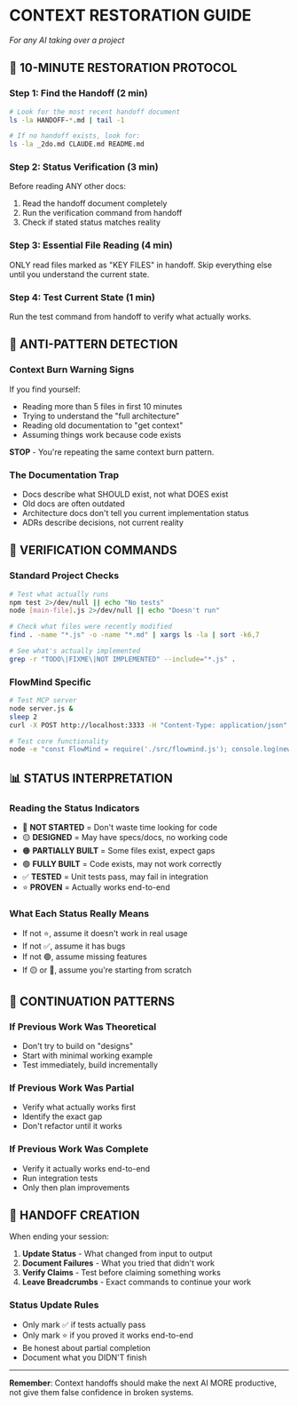 # CONTEXT RESTORATION GUIDE
*For any AI taking over a project*

## 🚀 10-MINUTE RESTORATION PROTOCOL

### Step 1: Find the Handoff (2 min)
```bash
# Look for the most recent handoff document
ls -la HANDOFF-*.md | tail -1

# If no handoff exists, look for:
ls -la _2do.md CLAUDE.md README.md
```

### Step 2: Status Verification (3 min)
Before reading ANY other docs:
1. Read the handoff document completely
2. Run the verification command from handoff
3. Check if stated status matches reality

### Step 3: Essential File Reading (4 min)
ONLY read files marked as "KEY FILES" in handoff.
Skip everything else until you understand the current state.

### Step 4: Test Current State (1 min)
Run the test command from handoff to verify what actually works.

## 🚨 ANTI-PATTERN DETECTION

### Context Burn Warning Signs
If you find yourself:
- Reading more than 5 files in first 10 minutes
- Trying to understand the "full architecture"
- Reading old documentation to "get context"
- Assuming things work because code exists

**STOP** - You're repeating the same context burn pattern.

### The Documentation Trap
- Docs describe what SHOULD exist, not what DOES exist
- Old docs are often outdated
- Architecture docs don't tell you current implementation status
- ADRs describe decisions, not current reality

## 🎯 VERIFICATION COMMANDS

### Standard Project Checks
```bash
# Test what actually runs
npm test 2>/dev/null || echo "No tests"
node [main-file].js 2>/dev/null || echo "Doesn't run"

# Check what files were recently modified
find . -name "*.js" -o -name "*.md" | xargs ls -la | sort -k6,7

# See what's actually implemented
grep -r "TODO\|FIXME\|NOT IMPLEMENTED" --include="*.js" .
```

### FlowMind Specific
```bash
# Test MCP server
node server.js &
sleep 2
curl -X POST http://localhost:3333 -H "Content-Type: application/json" -d '{"jsonrpc":"2.0","id":1,"method":"tools/list"}' | jq .

# Test core functionality
node -e "const FlowMind = require('./src/flowmind.js'); console.log(new FlowMind({}).type || 'working')"
```

## 📊 STATUS INTERPRETATION

### Reading the Status Indicators
- 🔴 **NOT STARTED** = Don't waste time looking for code
- 🟡 **DESIGNED** = May have specs/docs, no working code
- 🟠 **PARTIALLY BUILT** = Some files exist, expect gaps
- 🟢 **FULLY BUILT** = Code exists, may not work correctly
- ✅ **TESTED** = Unit tests pass, may fail in integration
- ⭐ **PROVEN** = Actually works end-to-end

### What Each Status Really Means
- If not ⭐, assume it doesn't work in real usage
- If not ✅, assume it has bugs
- If not 🟢, assume missing features
- If 🟡 or 🔴, assume you're starting from scratch

## 🔄 CONTINUATION PATTERNS

### If Previous Work Was Theoretical
- Don't try to build on "designs"
- Start with minimal working example
- Test immediately, build incrementally

### If Previous Work Was Partial
- Verify what actually works first
- Identify the exact gap
- Don't refactor until it works

### If Previous Work Was Complete
- Verify it actually works end-to-end
- Run integration tests
- Only then plan improvements

## 📝 HANDOFF CREATION

When ending your session:

1. **Update Status** - What changed from input to output
2. **Document Failures** - What you tried that didn't work
3. **Verify Claims** - Test before claiming something works
4. **Leave Breadcrumbs** - Exact commands to continue your work

### Status Update Rules
- Only mark ✅ if tests actually pass
- Only mark ⭐ if you proved it works end-to-end
- Be honest about partial completion
- Document what you DIDN'T finish

---
**Remember**: Context handoffs should make the next AI MORE productive, not give them false confidence in broken systems.